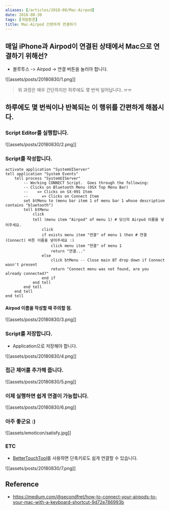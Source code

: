 ```yaml
---
aliases: [/articles/2018-08/Mac-Airpod]
date: 2018-08-30
tags: [개발환경]
title: Mac-Airpod 간편하게 연결하기
---
```


## 매일 iPhone과 Airpod이 연결된 상태에서 Mac으로 연결하기 위해선?
- 블루투스 -> Airpod -> 연결 버튼을 눌러야 합니다.

![[assets/posts/20180830/1.png]]

> 위 과정은 매우 간단하지만 하루에도 몇 번씩 일어납니다..ㅠㅠ

## 하루에도 몇 번씩이나 반복되는 이 행위를 간편하게 해봅시다.

### Script Editor를 실행합니다.
![[assets/posts/20180830/2.png]]

### Script를 작성합니다.

```applescript
activate application "SystemUIServer"
tell application "System Events"
	tell process "SystemUIServer"
		-- Working CONNECT Script.  Goes through the following:
		-- Clicks on Bluetooth Menu (OSX Top Menu Bar)
		--    => Clicks on SX-991 Item
		--      => Clicks on Connect Item
		set btMenu to (menu bar item 1 of menu bar 1 whose description contains "bluetooth")
		tell btMenu
			click
			tell (menu item "Airpod" of menu 1) # 당신의 Airpod 이름을 넣어주세요.
				click
				if exists menu item "연결" of menu 1 then # 연결(Connect) 버튼 이름을 넣어주세요 :)
					click menu item "연결" of menu 1
					return "연결..."
				else
					click btMenu -- Close main BT drop down if Connect wasn't present
					return "Connect menu was not found, are you already connected?"
				end if
			end tell
		end tell
	end tell
end tell
```

#### Airpod 이름을 작성할 때 주의할 점.

![[assets/posts/20180830/3.png]]



### Script를 저장합니다.
- Application으로 저장해야 합니다.

![[assets/posts/20180830/4.png]]

### 접근 제어를 추가해 줍니다.

![[assets/posts/20180830/5.png]]

### 이제 실행하면 쉽게 연결이 가능합니다.

![[assets/posts/20180830/6.png]]


### 아주 좋군요 :)
![[assets/emoticon/satisfy.jpg]]


### ETC
- [BetterTouchTool](https://folivora.ai/)를 사용하면 단축키로도 쉽게 연결할 수 있습니다.

![[assets/posts/20180830/7.png]]

## Reference
- <https://medium.com/@secondfret/how-to-connect-your-airpods-to-your-mac-with-a-keyboard-shortcut-9d72e786993b>

